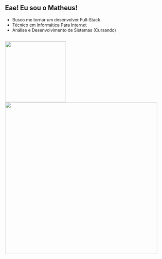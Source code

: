 ## Eae! Eu sou o Matheus!

- Busco me tornar um desenvolver Full-Stack
- Técnico em Informática Para Internet
- Análise e Desenvolvimento de Sistemas (Cursando)

##

<img height="200em" src="https://github-readme-stats.vercel.app/api?username=maT-bg&show_icons=true&theme=dracula&heigt"></img>
<img width="500em" src="https://github-readme-stats.vercel.app/api/top-langs/?username=maT-bg&layout=compact&theme=dracula"></img>
